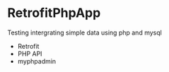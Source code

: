 # RetrofitPhpApp
Testing intergrating simple data using php and mysql

- Retrofit
- PHP API
- myphpadmin
